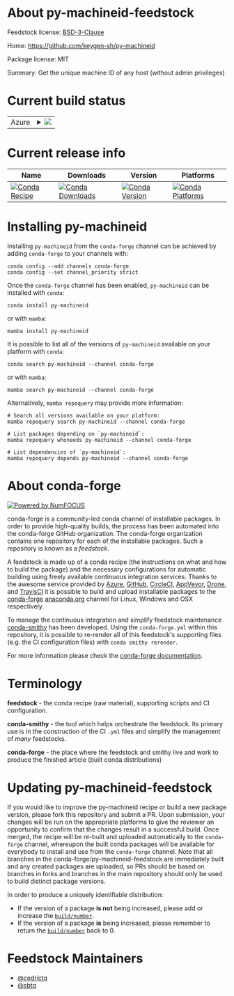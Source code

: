 About py-machineid-feedstock
============================

Feedstock license: [BSD-3-Clause](https://github.com/conda-forge/py-machineid-feedstock/blob/main/LICENSE.txt)

Home: https://github.com/keygen-sh/py-machineid

Package license: MIT

Summary: Get the unique machine ID of any host (without admin privileges)

Current build status
====================


<table>
    
  <tr>
    <td>Azure</td>
    <td>
      <details>
        <summary>
          <a href="https://dev.azure.com/conda-forge/feedstock-builds/_build/latest?definitionId=24170&branchName=main">
            <img src="https://dev.azure.com/conda-forge/feedstock-builds/_apis/build/status/py-machineid-feedstock?branchName=main">
          </a>
        </summary>
        <table>
          <thead><tr><th>Variant</th><th>Status</th></tr></thead>
          <tbody><tr>
              <td>linux_64_python3.10.____cpython</td>
              <td>
                <a href="https://dev.azure.com/conda-forge/feedstock-builds/_build/latest?definitionId=24170&branchName=main">
                  <img src="https://dev.azure.com/conda-forge/feedstock-builds/_apis/build/status/py-machineid-feedstock?branchName=main&jobName=linux&configuration=linux%20linux_64_python3.10.____cpython" alt="variant">
                </a>
              </td>
            </tr><tr>
              <td>linux_64_python3.11.____cpython</td>
              <td>
                <a href="https://dev.azure.com/conda-forge/feedstock-builds/_build/latest?definitionId=24170&branchName=main">
                  <img src="https://dev.azure.com/conda-forge/feedstock-builds/_apis/build/status/py-machineid-feedstock?branchName=main&jobName=linux&configuration=linux%20linux_64_python3.11.____cpython" alt="variant">
                </a>
              </td>
            </tr><tr>
              <td>linux_64_python3.12.____cpython</td>
              <td>
                <a href="https://dev.azure.com/conda-forge/feedstock-builds/_build/latest?definitionId=24170&branchName=main">
                  <img src="https://dev.azure.com/conda-forge/feedstock-builds/_apis/build/status/py-machineid-feedstock?branchName=main&jobName=linux&configuration=linux%20linux_64_python3.12.____cpython" alt="variant">
                </a>
              </td>
            </tr><tr>
              <td>linux_64_python3.13.____cp313</td>
              <td>
                <a href="https://dev.azure.com/conda-forge/feedstock-builds/_build/latest?definitionId=24170&branchName=main">
                  <img src="https://dev.azure.com/conda-forge/feedstock-builds/_apis/build/status/py-machineid-feedstock?branchName=main&jobName=linux&configuration=linux%20linux_64_python3.13.____cp313" alt="variant">
                </a>
              </td>
            </tr><tr>
              <td>linux_64_python3.9.____cpython</td>
              <td>
                <a href="https://dev.azure.com/conda-forge/feedstock-builds/_build/latest?definitionId=24170&branchName=main">
                  <img src="https://dev.azure.com/conda-forge/feedstock-builds/_apis/build/status/py-machineid-feedstock?branchName=main&jobName=linux&configuration=linux%20linux_64_python3.9.____cpython" alt="variant">
                </a>
              </td>
            </tr><tr>
              <td>osx_64_python3.10.____cpython</td>
              <td>
                <a href="https://dev.azure.com/conda-forge/feedstock-builds/_build/latest?definitionId=24170&branchName=main">
                  <img src="https://dev.azure.com/conda-forge/feedstock-builds/_apis/build/status/py-machineid-feedstock?branchName=main&jobName=osx&configuration=osx%20osx_64_python3.10.____cpython" alt="variant">
                </a>
              </td>
            </tr><tr>
              <td>osx_64_python3.11.____cpython</td>
              <td>
                <a href="https://dev.azure.com/conda-forge/feedstock-builds/_build/latest?definitionId=24170&branchName=main">
                  <img src="https://dev.azure.com/conda-forge/feedstock-builds/_apis/build/status/py-machineid-feedstock?branchName=main&jobName=osx&configuration=osx%20osx_64_python3.11.____cpython" alt="variant">
                </a>
              </td>
            </tr><tr>
              <td>osx_64_python3.12.____cpython</td>
              <td>
                <a href="https://dev.azure.com/conda-forge/feedstock-builds/_build/latest?definitionId=24170&branchName=main">
                  <img src="https://dev.azure.com/conda-forge/feedstock-builds/_apis/build/status/py-machineid-feedstock?branchName=main&jobName=osx&configuration=osx%20osx_64_python3.12.____cpython" alt="variant">
                </a>
              </td>
            </tr><tr>
              <td>osx_64_python3.13.____cp313</td>
              <td>
                <a href="https://dev.azure.com/conda-forge/feedstock-builds/_build/latest?definitionId=24170&branchName=main">
                  <img src="https://dev.azure.com/conda-forge/feedstock-builds/_apis/build/status/py-machineid-feedstock?branchName=main&jobName=osx&configuration=osx%20osx_64_python3.13.____cp313" alt="variant">
                </a>
              </td>
            </tr><tr>
              <td>osx_64_python3.9.____cpython</td>
              <td>
                <a href="https://dev.azure.com/conda-forge/feedstock-builds/_build/latest?definitionId=24170&branchName=main">
                  <img src="https://dev.azure.com/conda-forge/feedstock-builds/_apis/build/status/py-machineid-feedstock?branchName=main&jobName=osx&configuration=osx%20osx_64_python3.9.____cpython" alt="variant">
                </a>
              </td>
            </tr><tr>
              <td>win_64_python3.10.____cpython</td>
              <td>
                <a href="https://dev.azure.com/conda-forge/feedstock-builds/_build/latest?definitionId=24170&branchName=main">
                  <img src="https://dev.azure.com/conda-forge/feedstock-builds/_apis/build/status/py-machineid-feedstock?branchName=main&jobName=win&configuration=win%20win_64_python3.10.____cpython" alt="variant">
                </a>
              </td>
            </tr><tr>
              <td>win_64_python3.11.____cpython</td>
              <td>
                <a href="https://dev.azure.com/conda-forge/feedstock-builds/_build/latest?definitionId=24170&branchName=main">
                  <img src="https://dev.azure.com/conda-forge/feedstock-builds/_apis/build/status/py-machineid-feedstock?branchName=main&jobName=win&configuration=win%20win_64_python3.11.____cpython" alt="variant">
                </a>
              </td>
            </tr><tr>
              <td>win_64_python3.12.____cpython</td>
              <td>
                <a href="https://dev.azure.com/conda-forge/feedstock-builds/_build/latest?definitionId=24170&branchName=main">
                  <img src="https://dev.azure.com/conda-forge/feedstock-builds/_apis/build/status/py-machineid-feedstock?branchName=main&jobName=win&configuration=win%20win_64_python3.12.____cpython" alt="variant">
                </a>
              </td>
            </tr><tr>
              <td>win_64_python3.13.____cp313</td>
              <td>
                <a href="https://dev.azure.com/conda-forge/feedstock-builds/_build/latest?definitionId=24170&branchName=main">
                  <img src="https://dev.azure.com/conda-forge/feedstock-builds/_apis/build/status/py-machineid-feedstock?branchName=main&jobName=win&configuration=win%20win_64_python3.13.____cp313" alt="variant">
                </a>
              </td>
            </tr><tr>
              <td>win_64_python3.9.____cpython</td>
              <td>
                <a href="https://dev.azure.com/conda-forge/feedstock-builds/_build/latest?definitionId=24170&branchName=main">
                  <img src="https://dev.azure.com/conda-forge/feedstock-builds/_apis/build/status/py-machineid-feedstock?branchName=main&jobName=win&configuration=win%20win_64_python3.9.____cpython" alt="variant">
                </a>
              </td>
            </tr>
          </tbody>
        </table>
      </details>
    </td>
  </tr>
</table>

Current release info
====================

| Name | Downloads | Version | Platforms |
| --- | --- | --- | --- |
| [![Conda Recipe](https://img.shields.io/badge/recipe-py--machineid-green.svg)](https://anaconda.org/conda-forge/py-machineid) | [![Conda Downloads](https://img.shields.io/conda/dn/conda-forge/py-machineid.svg)](https://anaconda.org/conda-forge/py-machineid) | [![Conda Version](https://img.shields.io/conda/vn/conda-forge/py-machineid.svg)](https://anaconda.org/conda-forge/py-machineid) | [![Conda Platforms](https://img.shields.io/conda/pn/conda-forge/py-machineid.svg)](https://anaconda.org/conda-forge/py-machineid) |

Installing py-machineid
=======================

Installing `py-machineid` from the `conda-forge` channel can be achieved by adding `conda-forge` to your channels with:

```
conda config --add channels conda-forge
conda config --set channel_priority strict
```

Once the `conda-forge` channel has been enabled, `py-machineid` can be installed with `conda`:

```
conda install py-machineid
```

or with `mamba`:

```
mamba install py-machineid
```

It is possible to list all of the versions of `py-machineid` available on your platform with `conda`:

```
conda search py-machineid --channel conda-forge
```

or with `mamba`:

```
mamba search py-machineid --channel conda-forge
```

Alternatively, `mamba repoquery` may provide more information:

```
# Search all versions available on your platform:
mamba repoquery search py-machineid --channel conda-forge

# List packages depending on `py-machineid`:
mamba repoquery whoneeds py-machineid --channel conda-forge

# List dependencies of `py-machineid`:
mamba repoquery depends py-machineid --channel conda-forge
```


About conda-forge
=================

[![Powered by
NumFOCUS](https://img.shields.io/badge/powered%20by-NumFOCUS-orange.svg?style=flat&colorA=E1523D&colorB=007D8A)](https://numfocus.org)

conda-forge is a community-led conda channel of installable packages.
In order to provide high-quality builds, the process has been automated into the
conda-forge GitHub organization. The conda-forge organization contains one repository
for each of the installable packages. Such a repository is known as a *feedstock*.

A feedstock is made up of a conda recipe (the instructions on what and how to build
the package) and the necessary configurations for automatic building using freely
available continuous integration services. Thanks to the awesome service provided by
[Azure](https://azure.microsoft.com/en-us/services/devops/), [GitHub](https://github.com/),
[CircleCI](https://circleci.com/), [AppVeyor](https://www.appveyor.com/),
[Drone](https://cloud.drone.io/welcome), and [TravisCI](https://travis-ci.com/)
it is possible to build and upload installable packages to the
[conda-forge](https://anaconda.org/conda-forge) [anaconda.org](https://anaconda.org/)
channel for Linux, Windows and OSX respectively.

To manage the continuous integration and simplify feedstock maintenance
[conda-smithy](https://github.com/conda-forge/conda-smithy) has been developed.
Using the ``conda-forge.yml`` within this repository, it is possible to re-render all of
this feedstock's supporting files (e.g. the CI configuration files) with ``conda smithy rerender``.

For more information please check the [conda-forge documentation](https://conda-forge.org/docs/).

Terminology
===========

**feedstock** - the conda recipe (raw material), supporting scripts and CI configuration.

**conda-smithy** - the tool which helps orchestrate the feedstock.
                   Its primary use is in the construction of the CI ``.yml`` files
                   and simplify the management of *many* feedstocks.

**conda-forge** - the place where the feedstock and smithy live and work to
                  produce the finished article (built conda distributions)


Updating py-machineid-feedstock
===============================

If you would like to improve the py-machineid recipe or build a new
package version, please fork this repository and submit a PR. Upon submission,
your changes will be run on the appropriate platforms to give the reviewer an
opportunity to confirm that the changes result in a successful build. Once
merged, the recipe will be re-built and uploaded automatically to the
`conda-forge` channel, whereupon the built conda packages will be available for
everybody to install and use from the `conda-forge` channel.
Note that all branches in the conda-forge/py-machineid-feedstock are
immediately built and any created packages are uploaded, so PRs should be based
on branches in forks and branches in the main repository should only be used to
build distinct package versions.

In order to produce a uniquely identifiable distribution:
 * If the version of a package **is not** being increased, please add or increase
   the [``build/number``](https://docs.conda.io/projects/conda-build/en/latest/resources/define-metadata.html#build-number-and-string).
 * If the version of a package **is** being increased, please remember to return
   the [``build/number``](https://docs.conda.io/projects/conda-build/en/latest/resources/define-metadata.html#build-number-and-string)
   back to 0.

Feedstock Maintainers
=====================

* [@cedrictq](https://github.com/cedrictq/)
* [@sbtq](https://github.com/sbtq/)

